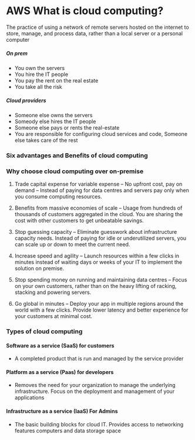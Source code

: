 # AWS What is cloud computing?
The practice of using a network of remote servers hosted on the internet to store, manage, and process data, rather than a local server or a personal computer

##### On prem
-	You own the servers
-	You hire the IT people
-	You pay the rent on the real estate
-	You take all the risk

##### Cloud providers
-	Someone else owns the servers
-	Someody else hires the IT people
-	Someone else pays or rents the real-estate
-	You are responsible for configuring cloud services and code, Someone else takes care of the rest


### Six advantages and Benefits of cloud computing
### Why choose cloud computing over on-premise

1.	Trade capital expense for variable expense – No upfront cost, pay on demand – Instead of paying for data centres and servers pay only when you consume computing resources.

2.	Benefits from massive economies of scale – Usage from hundreds of thousands of customers aggregated in the cloud. You are sharing the cost with other customers to get unbeatable savings.

3.	Stop guessing capacity – Eliminate guesswork about infrastructure capacity needs. Instead of paying for idle or underutilized servers, you can scale up or down to meet the current need.

4.	Increase speed and agility – Launch resources within a few clicks in minutes instead of waiting days or weeks of your IT to implement the solution on premise.

5.	Stop spending money on running and maintaining data centres – Focus on your own customers, rather than on the heavy lifting of racking, stacking and powering servers.

6.	Go global in minutes – Deploy your app in multiple regions around the world with a few clicks. Provide lower latency and better experience for your customers at minimal cost.



### Types of cloud computing
#### Software as a service (SaaS) for customers
- A completed product that is run and managed by the service provider
#### Platform as a service (Paas) for developers
- Removes the need for your organization to manage the underlying infrastructure. Focus on the deployment and management of your applications
#### Infrastructure as a service (IaaS) For Admins
- The basic building blocks for cloud IT. Provides access to networking features computers and data storage space

